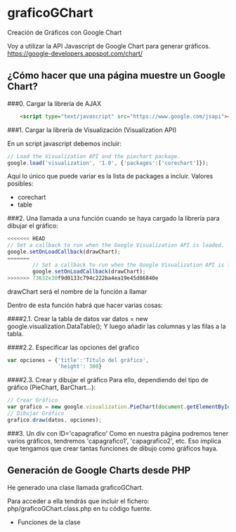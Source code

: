 graficoGChart
=============

Creación de Gráficos con Google Chart

Voy a utilizar la API Javascript de Google Chart para generar gráficos.
https://google-developers.appspot.com/chart/

¿Cómo hacer que una página muestre un Google Chart?
---------------------------------------------------
###0. Cargar la librería de AJAX

```html
    <script type="text/javascript" src="https://www.google.com/jsapi"></script>
```

###1. Cargar la librería de Visualización (Visualization API)

En un script javascript debemos incluir:

```javascript
// Load the Visualization API and the piechart package.
google.load('visualization', '1.0', {'packages':['corechart']});
```

Aquí lo único que puede variar es la lista de packages a incluir. Valores posibles:
+ corechart
+ table

###2. Una llamada a una función cuando se haya cargado la librería para dibujar el gráfico:

```javascript
<<<<<<< HEAD
// Set a callback to run when the Google Visualization API is loaded.
google.setOnLoadCallback(drawChart);
=======
      	// Set a callback to run when the Google Visualization API is loaded.
      	google.setOnLoadCallback(drawChart);
>>>>>>> 73632e30f9d0133c794c222ba4ea19e45d86840e
```

drawChart será el nombre de la función a llamar

Dentro de esta función habrá que hacer varias cosas:

####2.1. Crear la tabla de datos
	var datos = new google.visualization.DataTable();
Y luego añadir las columnas y las filas a la tabla.
	
####2.2. Especificar las opciones del grafico

```javascript
var opciones = {'title':'Título del gráfico',
				'height': 300}
```
					
####2.3. Crear y dibujar el gráfico
Para ello, dependiendo del tipo de gráfico (PieChart, BarChart...):

```javascript
// Crear Gráfico
var grafico = new google.visualization.PieChart(document.getElementById('capaGrafico'));
// Dibujar Gráfico
grafico.draw(datos, opciones);
```

###3. Un div con ID='capagrafico'
Como en nuestra página podremos tener varios gráficos, tendremos 'capagrafico1', 'capagrafico2', etc.
Eso implica que tengamos que crear tantas funciones de dibujo como gráficos haya.
	

Generación de Google Charts desde PHP
-------------------------------------

He generado una clase llamada graficoGChart.

Para acceder a ella tendrás que incluir el fichero:
	php/graficoGChart.class.php
en tu código fuente.

* Funciones de la clase


